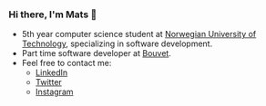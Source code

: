 ### Hi there, I'm Mats 👋

- 5th year computer science student at [Norwegian University of Technology](https://www.ntnu.edu/), specializing in software development.
- Part time software developer at [Bouvet](https://en.bouvet.no/).
- Feel free to contact me:
  - [LinkedIn](https://www.linkedin.com/in/mtyldum/)
  - [Twitter](https://twitter.com/maattss)
  - [Instagram](https://www.instagram.com/matstyldum)
